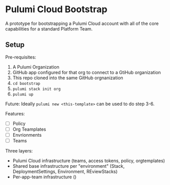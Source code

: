 # Pulumi Cloud Bootstrap

A prototype for bootstrapping a Pulumi Cloud account with all of the core capabilities for a standard Platform Team.

## Setup

Pre-requisites:
1. A Pulumi Organization
2. GitHub app configured for that org to connect to a GtiHub organization
3. This repo cloned into the same GitHub orgnanization
4. `cd bootstrap`
5. `pulumi stack init org`
6. `pulumi up`

Future: Ideally `pulumi new <this-template>` can be used to do step 3-6.

Features:
- [ ] Policy
- [ ] Org Teamplates
- [ ] Envrionments
- [ ] Teams

Three layers:
* Pulumi Cloud infrastructure (teams, access tokens, policy, orgtemplates)
* Shared base infrastructure per "environment" (Stack, DeploymentSettings, Environment, REviewStacks)
* Per-app-team infrastructure ()